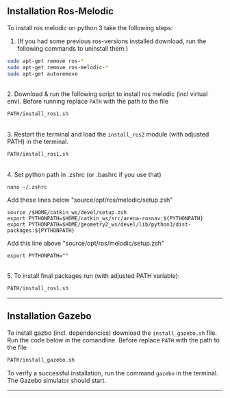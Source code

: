 ## Installation Ros-Melodic
To install ros melodic on python 3 take the following steps:

1. (If you had some previous ros-versions installed download, run the following commands to uninstall them:)
```bash
sudo apt-get remove ros-*
sudo apt-get remove ros-melodic-*
sudo apt-get autoremove
```
\
2. Download & run the following script to install ros melodic (incl virtual env). Before running replace <code>PATH</code> with the path to the file
```bash
PATH/install_ros1.sh 
```
\
3. Restart the terminal and load the `install_ros2` module (with adjusted PATH) in the terminal.
```bash
PATH/install_ros1.sh 
```
\
4.  Set python path in .zshrc (or .bashrc if you use that)
```
nano ~/.zshrc
```
Add these lines below "source/opt/ros/melodic/setup.zsh"
```
source /$HOME/catkin_ws/devel/setup.zsh
export PYTHONPATH=$HOME/catkin_ws/src/arena-rosnav:${PYTHONPATH}
export PYTHONPATH=$HOME/geometry2_ws/devel/lib/python3/dist-packages:${PYTHONPATH}
```
Add this line above "source/opt/ros/melodic/setup.zsh"
```
export PYTHONPATH=""
```
\
5. To install final packages run (with adjusted PATH variable):
```bash
PATH/install_ros1.sh 
```

---
## Installation Gazebo
To install gazbo (incl. dependencies) download the `install_gazebo.sh` file.  Run the code below in the comandline. Before replace <code>PATH</code> with the path to the file
```bash
PATH/install_gazebo.sh 
```
To verify a successful installation, run the command <code>gazebo</code> in the terminal. The Gazebo simulator should start.

---
